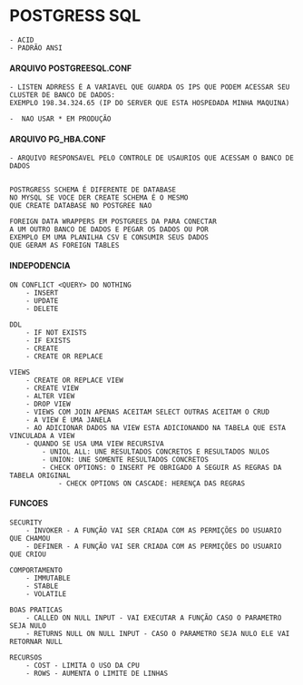 # POSTGRESS SQL

    - ACID
    - PADRÃO ANSI

#### ARQUIVO POSTGREESQL.CONF

    - LISTEN ADRRESS É A VARIAVEL QUE GUARDA OS IPS QUE PODEM ACESSAR SEU CLUSTER DE BANCO DE DADOS: 
    EXEMPLO 198.34.324.65 (IP DO SERVER QUE ESTA HOSPEDADA MINHA MAQUINA)

    -  NAO USAR * EM PRODUÇÃO

#### ARQUIVO PG_HBA.CONF

    - ARQUIVO RESPONSAVEL PELO CONTROLE DE USAURIOS QUE ACESSAM O BANCO DE DADOS


    POSTRGRESS SCHEMA É DIFERENTE DE DATABASE
    NO MYSQL SE VOCE DER CREATE SCHEMA É O MESMO 
    QUE CREATE DATABASE NO POSTGREE NAO

    FOREIGN DATA WRAPPERS EM POSTGREES DA PARA CONECTAR 
    A UM OUTRO BANCO DE DADOS E PEGAR OS DADOS OU POR 
    EXEMPLO EM UMA PLANILHA CSV E CONSUMIR SEUS DADOS
    QUE GERAM AS FOREIGN TABLES


#### INDEPODENCIA

    ON CONFLICT <QUERY> DO NOTHING
        - INSERT
        - UPDATE
        - DELETE

    DDL
        - IF NOT EXISTS
        - IF EXISTS
        - CREATE
        - CREATE OR REPLACE

    VIEWS
        - CREATE OR REPLACE VIEW
        - CREATE VIEW
        - ALTER VIEW
        - DROP VIEW
        - VIEWS COM JOIN APENAS ACEITAM SELECT OUTRAS ACEITAM O CRUD
        - A VIEW É UMA JANELA
        - AO ADICIONAR DADOS NA VIEW ESTA ADICIONANDO NA TABELA QUE ESTA VINCULADA A VIEW
        - QUANDO SE USA UMA VIEW RECURSIVA
            - UNIOL ALL: UNE RESULTADOS CONCRETOS E RESULTADOS NULOS
            - UNION: UNE SOMENTE RESULTADOS CONCRETOS
            - CHECK OPTIONS: O INSERT PE OBRIGADO A SEGUIR AS REGRAS DA TABELA ORIGINAL
                - CHECK OPTIONS ON CASCADE: HERENÇA DAS REGRAS

#### FUNCOES
    
    SECURITY
        - INVOKER - A FUNÇÃO VAI SER CRIADA COM AS PERMIÇÕES DO USUARIO QUE CHAMOU
        - DEFINER - A FUNÇÃO VAI SER CRIADA COM AS PERMIÇÕES DO USUARIO QUE CRIOU

    COMPORTAMENTO
        - IMMUTABLE
        - STABLE
        - VOLATILE

    BOAS PRATICAS
        - CALLED ON NULL INPUT - VAI EXECUTAR A FUNÇÃO CASO O PARAMETRO SEJA NULO
        - RETURNS NULL ON NULL INPUT - CASO O PARAMETRO SEJA NULO ELE VAI RETORNAR NULL

    RECURSOS
        - COST - LIMITA O USO DA CPU
        - ROWS - AUMENTA O LIMITE DE LINHAS